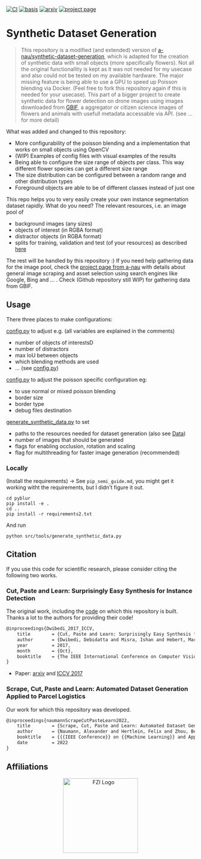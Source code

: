 [![CI](https://github.com/a-nau/synthetic-dataset-generation/workflows/CI/badge.svg)](https://github.com/a-nau/synthetic-dataset-generation/actions)
[![basis](https://img.shields.io/badge/based%20on-debidatta/syndata--generation-brightgreen.svg)](https://github.com/debidatta/syndata-generation)
[![arxiv](http://img.shields.io/badge/paper-arxiv.2210.09814-B31B1B.svg)](https://arxiv.org/abs/2210.09814)
[![project page](https://img.shields.io/badge/website-project%20page-informational.svg)](https://a-nau.github.io/parcel2d)

# Synthetic Dataset Generation

<!---
> This repository is a modified (and extended) version
> of [debidatta/syndata-generation](https://github.com/debidatta/syndata-generation), which
> hopefully is more convenient to use. All credits to the original authors (also see [Citation](#citation)).
>
<p align="center">
    <img src="data/misc/overview_composition.png" alt="Overview">
    <br>
    <span style="font-size: small">
      <b>Figure:</b> 
      Minimal dataset example of 5 images where only assets from the <a href="data/readme.md">image pool</a> were used.
    </span>
    <br>
</p>
-->


> This repository is a modified (and extended) version
> of [a-nau/synthetic-dataset-generation](https://github.com/a-nau/synthetic-dataset-generation), which is adapted for the creation of synthetic data
> with small objects (more specifically flowers).
> Not all the original functionallity is kept as it was not needed for my usecase and also could not be tested on my available hardware.
> The major missing feature is being able to use a GPU to speed up Poisson blending via Docker. (Feel free to fork this repository again if this is needed for your usecase).
> This part of a bigger project to create synthetic data for flower detection on drone images using images downloaded from [GBIF](https://www.gbif.org/), a aggregator or citizen science images of flowers and animals with usefull metadata accessable via API. (see ... for more detail)


What was added and changed to this repository:
- More configurability of the poisson blending and a implementation that works on small objects using OpenCV
- (WIP) Examples of config files with visual examples of the results
- Being able to configure the size range of objects per class. This way different flower species can get a different size range
- The size distribution can be configured between a random range and other distribution types
- Foreground objects are able to be of different classes instead of just one


This repo helps you to very easily create your own instance segmentation dataset rapidly. What do you need?
The relevant resources, i.e. an image pool of

- background images (any sizes)
- objects of interest (in RGBA format)
- distractor objects (in RGBA format)
- splits for training, validation and test (of your resources) as described [here](data/readme.md)

The rest will be handled by this repository :) If you need help gathering data for the image pool, check
the [project page from a-nau](https://a-nau.github.io/parcel2d/) with details about general image scraping and asset selection using search engines like Google, Bing and ... . Check (Github repository still WIP) for gathering data from GBIF.

## Usage

There three places to make configurations:

[config.py](src/config.py) to adjust e.g. (all variables are explained in the comments)

- number of objects of interestsD
- number of distractors
- max IoU between objects
- which blending methods are used
- ... (see [config.py](src/config.py))

[config.py](src/poisson_config.py) to adjust the poisson specific configuration eg:
 - to use normal or mixed poisson blending
 - border size
 - border type
 - debug files destination

[generate_synthetic_data.py](src/tools/generate_synthetic_data.py) to set

- paths to the resources needed for dataset generation (also see [Data](data/readme.md))
- number of images that should be generated
- flags for enabling occlusion, rotation and scaling
- flag for multithreading for faster image generation (recommended)

### Locally

(Install the requirements) -> See `pip_semi_guide.md`, you might get it working witht the requirements, but I didn't figure it out.

```shell
cd pyblur
pip install -e .
cd ..
pip install -r requirements2.txt
```

And run

```shell
python src/tools/generate_synthetic_data.py
```

## Citation

If you use this code for scientific research, please consider citing the following two works.

### Cut, Paste and Learn: Surprisingly Easy Synthesis for Instance Detection

The original work, including the [code](https://github.com/debidatta/syndata-generation) on which this repository is
built. Thanks a lot to the authors for providing their code!

```latex
@inproceedings{Dwibedi_2017_ICCV,
	title        = {Cut, Paste and Learn: Surprisingly Easy Synthesis for Instance Detection},
	author       = {Dwibedi, Debidatta and Misra, Ishan and Hebert, Martial},
	year         = 2017,
	month        = {Oct},
	booktitle    = {The IEEE International Conference on Computer Vision (ICCV)}
}
```

- Paper: [arxiv](https://arxiv.org/abs/1708.01642)
  and [ICCV 2017](https://openaccess.thecvf.com/content_ICCV_2017/papers/Dwibedi_Cut_Paste_and_ICCV_2017_paper.pdf)

### Scrape, Cut, Paste and Learn: Automated Dataset Generation Applied to Parcel Logistics

Our work for which this repository was developed.

```latex
@inproceedings{naumannScrapeCutPasteLearn2022,
	title        = {Scrape, Cut, Paste and Learn: Automated Dataset Generation Applied to Parcel Logistics},
	author       = {Naumann, Alexander and Hertlein, Felix and Zhou, Benchun and Dörr, Laura and Furmans, Kai},
	booktitle    = {{{IEEE Conference}} on {{Machine Learning}} and Applications ({{ICMLA}})},
	date         = 2022
}
```

## Affiliations

<p align="center">
    <img src="https://upload.wikimedia.org/wikipedia/de/thumb/4/44/Fzi_logo.svg/1200px-Fzi_logo.svg.png?raw=true" alt="FZI Logo" height="200"/>
</p>